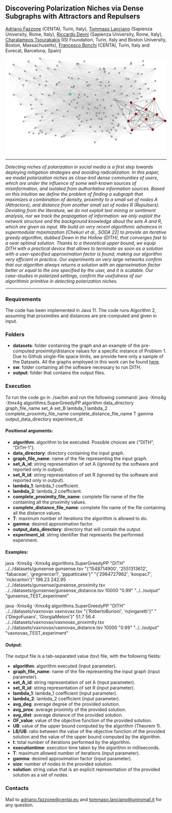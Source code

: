 ## Discovering Polarization Niches via Dense Subgraphs with Attractors and Repulsers

[Adriano Fazzone](https://scholar.google.it/citations?user=ivW-SnEAAAAJ&hl=en) (CENTAI, Turin, Italy), [Tommaso Lanciano](https://phd.uniroma1.it/web/LANCIANO-TOMMASO_nP1661409_EN.aspx) (Sapienza University, Rome, Italy), [Riccardo Denni](https://phd.uniroma1.it/web/RICCARDO-DENNI_nP1893279_EN.aspx) (Sapienza University, Rome, Italy), [Charalampos Tsourakakis](https://tsourakakis.com/) (ISI Foundation, Turin, Italy and Boston University, Boston, Massachusetts), [Francesco Bonchi](http://www.francescobonchi.com/) (CENTAI, Turin, Italy and Eurecat, Barcelona, Spain)

<p align="center">
  <img width="600" height="300" src="https://github.com/tlancian/dith/blob/main/figure1.png">
</p>

---

_Detecting niches of polarization in social media is a first step towards deploying mitigation strategies and avoiding radicalization. In this paper, we model polarization niches as close-knit dense communities of users, which are under the influence of some well-known sources of misinformation,  and isolated from authoritative information sources. Based on this intuition we define the problem of finding a subgraph that maximizes a combination of density, proximity to a small set of nodes A (Attractors), and distance from another small set of nodes R (Repulsers). Deviating from the literature, we do not exploit text mining or sentiment analysis, nor we track the propagation of information: we only exploit the network structure and the background knowledge about the sets A and R, which are given as input. We build on very recent algorithmic advances in supermodular maximization \[Chekuri et al., SODA 22\] to provide an iterative greedy algorithm, dubbed Down in the Hollow (DITH), that converges fast to a near optimal solution. Thanks to a theoretical upper bound, we equip DITH with a practical device that allows to terminate as soon as a solution with a user-specified approximation factor is found, making our algorithm very efficient in practice.  Our experiments on very large networks confirm that our algorithm always returns a solution with an approximation factor better or equal to the one specified by the user, and it is scalable. Our case-studies in polarized settings, confirm the usefulness of our algorithmic primitive in detecting polarization niches._

---

### Requirements

The code has been implemented in Java 11. The code runs Algorithm 2, assuming that proximities and distances are pre-computed and given in input.


### Folders

* **datasets**: folder containing the graph and an example of the pre-computed proximity/distance values for a specific instance of Problem 1. Due to Github single-file space limits, we provide here only a sample of the Datasets. All the graphs employed in this work can be found [here](https://www.dropbox.com/sh/03ouxvlv4jjvht9/AAClYn58iD3wCIrGjdIxLbjDa?dl=0).
* **sw**: folder containing all the software necessary to run DITH.
* **output**: folder that contains the output files.

### Execution
To run the code go in ./sw/bin and run the following command:
java -Xms4g -Xmx4g algorithms.SuperGreedyPP algorithm data_directory graph_file_name set_A set_B lambda_1 lambda_2 complete_proximity_file_name complete_distance_file_name T gamma output_data_directory experiment_id 

#### Positional arguments:

* **algorithm**: algorithm to be executed. Possible choices are {"DITH", "DITH-1"}.
* **data_directory**: directory containing the input graph.
* **graph_file_name**: name of the file representing the input graph.
* **set_A_id**: string representation of set A (ignored by the software and reported only in output).
* **set_R_id**: string representation of set R (ignored by the software and reported only in output).
* **lambda_1**: lambda_1 coefficient.
* **lambda_2**: lambda_2 coefficient.
* **complete_proximity_file_name**: complete file name of the file containing all the proximity values.
* **complete_distance_file_name**: complete file name of the file containing all the distance values.
* **T**: maximum number of iterations the algorithm is allowed to do.
* **gamma**: desired approximation factor.
* **output_data_directory**: directory that will contain the output.
* **experiment_id**: string identifier that represents the performed experiment.

  	
#### Examples:

java -Xms4g -Xmx4g algorithms.SuperGreedyPP "DITH" ../../datasets/gunsense gunsense.tsv "{'1548714900', '2551313612', 'fabaceae', 'gregmercer1', 'pppatticake'}" "{'2984727962', 'koopac7', 'rickcanton'}" 196.23 242.95 ../../datasets/gunsense/gunsense_proximity.tsv ../../datasets/gunsense/gunsense_distance.tsv 10000 "0.99" "../../output" "gunsense_TEST_experiment" 

java -Xms4g -Xmx4g algorithms.SuperGreedyPP "DITH" ../../datasets/vaxnovax vaxnovax.tsv "{'RobertoBurioni', 'nzingaretti'}" "{'DiegoFusaro', 'GiorgiaMeloni'}" 51.7 56.4 ../../datasets/vaxnovax/vaxnovax_proximity.tsv ../../datasets/vaxnovax/vaxnovax_distance.tsv 10000 "0.99" "../../output" "vaxnovax_TEST_experiment"

#### Output:

The output file is a tab-separated value (tsv) file, with the following fields:

* **algorithm**: algorithm executed (input parameter). 
* **graph_file_name**: name of the file representing the input graph (input parameter). 
* **set_A_id**: string representation of set A (input parameter).
* **set_R_id**: string representation of set R (input parameter).
* **lambda_1**: lambda_1 coefficient (input parameter). 
* **lambda_2**: lambda_2 coefficient (input parameter). 
* **avg_deg**: average degree of the provided solution.
* **avg_prox**: average proximity of the provided solution.
* **avg_dist**: average distance of the provided solution.
* **OF_value**: value of the objective function of the provided solution.
* **UB**: value of the upper bound computed by the algorithm (Theorem 1).
* **LB/UB**: ratio between the value of the objective function of the provided solution and the value of the upper bound computed by the algorithm.
* **t**: total number of iterations performed by the algorithm.
* **executiontime**: execution time taken by the algorithm in milliseconds.
* **T**: maximum allowed number of iterations (input parameter). 
* **gamma**: desired approximation factor (input parameter).
* **size**: number of nodes in the provided solution.
* **solution**: string value that is an explicit representation of the provided solution as a set of nodes.


### Contacts
Mail to [adriano.fazzone@centai.eu](mailto:adriano.fazzone@centai.eu) and [tommaso.lanciano@uniroma1.it](mailto:tommaso.lanciano@uniroma1.it) for any question.
